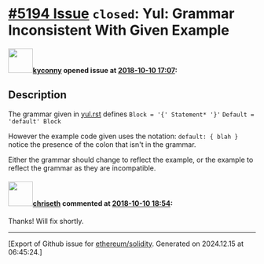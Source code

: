 # [\#5194 Issue](https://github.com/ethereum/solidity/issues/5194) `closed`: Yul: Grammar Inconsistent With Given Example

#### <img src="https://avatars.githubusercontent.com/u/967286?v=4" width="50">[kyconny](https://github.com/kyconny) opened issue at [2018-10-10 17:07](https://github.com/ethereum/solidity/issues/5194):

## Description

The grammar given in [yul.rst](https://github.com/ethereum/solidity/blob/develop/docs/yul.rst) defines
`Block = '{' Statement* '}'`
`Default = 'default' Block`

However the example code given uses the notation:
`default: { blah }`
notice the presence of the colon that isn't in the grammar.

Either the grammar should change to reflect the example, or the example to reflect the grammar as they are incompatible.


#### <img src="https://avatars.githubusercontent.com/u/9073706?v=4" width="50">[chriseth](https://github.com/chriseth) commented at [2018-10-10 18:54](https://github.com/ethereum/solidity/issues/5194#issuecomment-428689997):

Thanks! Will fix shortly.


-------------------------------------------------------------------------------



[Export of Github issue for [ethereum/solidity](https://github.com/ethereum/solidity). Generated on 2024.12.15 at 06:45:24.]
